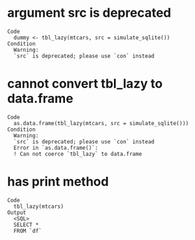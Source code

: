 # argument src is deprecated

    Code
      dummy <- tbl_lazy(mtcars, src = simulate_sqlite())
    Condition
      Warning:
      `src` is deprecated; please use `con` instead

# cannot convert tbl_lazy to data.frame

    Code
      as.data.frame(tbl_lazy(mtcars, src = simulate_sqlite()))
    Condition
      Warning:
      `src` is deprecated; please use `con` instead
      Error in `as.data.frame()`:
      ! Can not coerce `tbl_lazy` to data.frame

# has print method

    Code
      tbl_lazy(mtcars)
    Output
      <SQL>
      SELECT *
      FROM `df`

